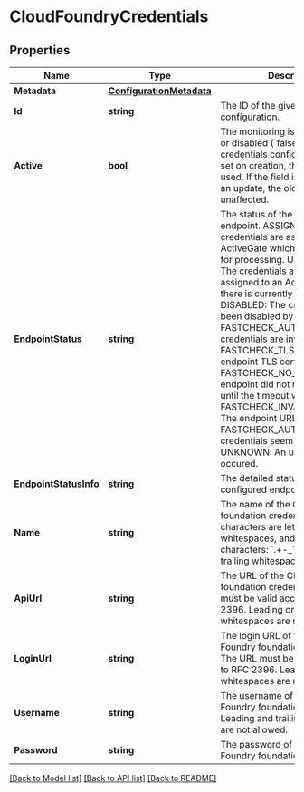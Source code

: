 # CloudFoundryCredentials

## Properties

Name | Type | Description | Notes
------------ | ------------- | ------------- | -------------
**Metadata** | [**ConfigurationMetadata**](ConfigurationMetadata.md) |  | [optional] 
**Id** | **string** | The ID of the given credentials configuration. | [optional] [readonly] 
**Active** | **bool** | The monitoring is enabled (&#x60;true&#x60;) or disabled (&#x60;false&#x60;) for given credentials configuration.   If not set on creation, the &#x60;true&#x60; value is used.   If the field is omitted during an update, the old value remains unaffected. | [optional] 
**EndpointStatus** | **string** | The status of the configured endpoint.  ASSIGNED: The credentials are assigned to an ActiveGate which is responsible for processing. UNASSIGNED: The credentials are not yet assigned to an ActiveGate so there is currently no processing. DISABLED: The credentials have been disabled by the user. FASTCHECK_AUTH_ERROR: The credentials are invalid. FASTCHECK_TLS_ERROR: The endpoint TLS certificate is invalid. FASTCHECK_NO_RESPONSE: The endpoint did not return a result until the timeout was reached. FASTCHECK_INVALID_ENDPOINT: The endpoint URL was invalid. FASTCHECK_AUTH_LOCKED: The credentials seem to be locked. UNKNOWN: An unknown error occured.  | [optional] [readonly] 
**EndpointStatusInfo** | **string** | The detailed status info of the configured endpoint. | [optional] [readonly] 
**Name** | **string** | The name of the Cloud Foundry foundation credentials.   Allowed characters are letters, numbers, whitespaces, and the following characters: &#x60;.+-_&#x60;. Leading or trailing whitespace is not allowed. | 
**ApiUrl** | **string** | The URL of the Cloud Foundry foundation credentials.   The URL must be valid according to RFC 2396.   Leading or trailing whitespaces are not allowed. | [optional] 
**LoginUrl** | **string** | The login URL of the Cloud Foundry foundation credentials.   The URL must be valid according to RFC 2396.   Leading or trailing whitespaces are not allowed. | [optional] 
**Username** | **string** | The username of the Cloud Foundry foundation credentials.   Leading and trailing whitespaces are not allowed. | 
**Password** | **string** | The password of the Cloud Foundry foundation credentials. | [optional] 

[[Back to Model list]](../README.md#documentation-for-models) [[Back to API list]](../README.md#documentation-for-api-endpoints) [[Back to README]](../README.md)


